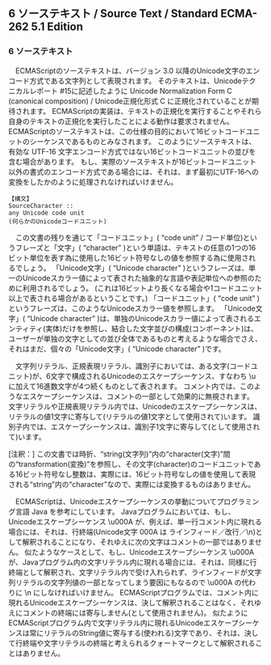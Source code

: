 6 ソーステキスト / Source Text / Standard ECMA-262 5.1 Edition
--------------------------------------------------------------

### 6 ソーステキスト

　ECMAScriptのソーステキストは、バージョン 3.0 以降のUnicode文字のエンコード方式である文字列として表現されます。 そのテキストは、Unicodeテクニカルレポート \#15に記述したように Unicode Normalization Form C (canonical composition) / Unicode正規化形式 C に正規化されていることが期待されます。 ECMAScriptの実装は、テキストの正規化を実行することやそれら自身のテキストの正規化を実行したことによる動作は要求されません。 ECMAScriptのソーステキストは、この仕様の目的において16ビットコードユニットのシーケンスであるものとみなされます。 このようにソーステキストは、有効な UTF-16 文字エンコード方式ではない16ビットコードユニットの並びを含む場合があります。 もし、実際のソーステキストが16ビットコードユニット以外の書式のエンコード方式である場合には、それは、まず最初にUTF-16への変換をしたかのように処理されなければいけません。

    【構文】
    SourceCharacter ::
    any Unicode code unit
    (何らかのUnicodeコードユニット)

　この文書の残りを通じて「コードユニット」( “code unit” / コード単位)というフレーズと「文字」( “character” )という単語は、テキストの任意の1つの16ビット単位を表す為に使用した16ビット符号なしの値を参照する為に使用されるでしょう。 「Unicode文字」( “Unicode character” )というフレーズは、単一のUnicodeスカラー値によって表された抽象的な言語や表記単位への参照のために利用されるでしょう。 (これは16ビットより長くなる場合や1コードユニット以上で表される場合があるということです。) 「コードユニット」( “code unit” )というフレーズは、このようなUnicodeスカラー値を参照します。 「Unicode文字」( “Unicode character” )は、単独のUnicodeスカラー値によって表されるエンティティ(実体)だけを参照し、結合した文字並びの構成(コンポーネント)は、ユーザーが単独の文字としての並び全体であるものと考えるような場合でさえ、それはまだ、個々の「Unicode文字」( “Unicode character” )です。

　文字列リテラル、正規表現リテラル、識別子においては、ある文字(コードユニット)が、6文字で構成されるUnicodeのエスケープシーケンス、すなわち \\u に加えて16進数文字が4つ続くものとして表されます。 コメント内では、このようなエスケープシーケンスは、コメントの一部として効果的に無視されます。 文字リテラルや正規表現リテラル内では、Unicodeのエスケープシーケンスは、リテラルの値1文字に寄与して(リテラルの値1文字として使用されて)います。 識別子内では、エスケープシーケンスは、識別子1文字に寄与して(として使用されて)います。

[注釈：] この文書では時折、“string(文字列)”内の“character(文字)”間の“transformation(変換)”を参照し、その文字(character)のコードユニットである16ビット符号なし整数は、実際には、16ビット符号なしの値を使用して表現される“string”内の“character”なので、実際には変換するものはありません。

　ECMAScriptは、Unicodeエスケープシーケンスの挙動についてプログラミング言語 Java を参考にしています。 Javaプログラムにおいては、もし、Unicodeエスケープシーケンス \\u000A が、例えば、単一行コメント内に現れる場合には、それは、行終端(Unicode文字 000A は ラインフィード／改行／\\n)として解釈されることになり、それゆえに次の文字はコメントの一部ではありません。 似たようなケースとして、もし、Unicodeエスケープシーケンス \\u000A が、Javaプログラム内の文字リテラル内に現れる場合には、それは、同様に行終端として解釈され、文字リテラル内で受け入れられず、ラインフィードが文字列リテラルの文字列値の一部となってしまう要因にもなるので \\u000A の代わりに \\n にしなければいけません。 ECMAScriptプログラムでは、コメント内に現れるUnicodeエスケープシーケンスは、決して解釈されることはなく、それゆえにコメントの終端には寄与しません(として使用されません)。 似たようにECMAScriptプログラム内で文字リテラル内に現れるUnicodeエスケープシーケンスは常にリテラルのString値に寄与する(使われる)文字であり、それは、決して行終端や文字リテラルの終端と考えられるクォートマークとして解釈されることはありません。
